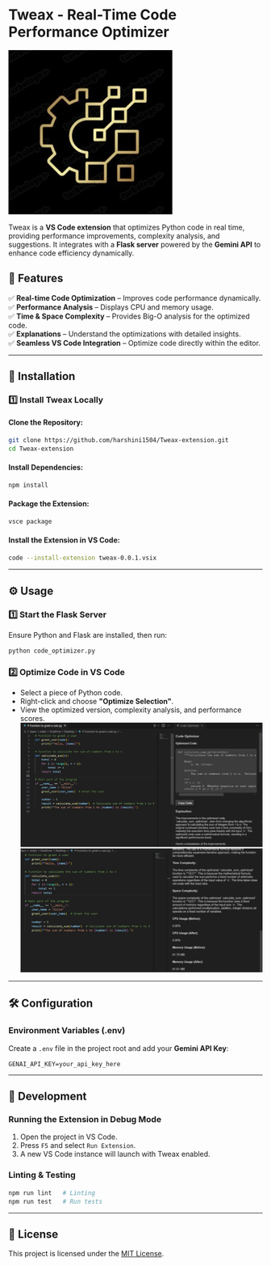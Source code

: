 # Tweax - Real-Time Code Performance Optimizer

![Tweax Logo](./icon.jpg)

Tweax is a **VS Code extension** that optimizes Python code in real time, providing performance improvements, complexity analysis, and suggestions. It integrates with a **Flask server** powered by the **Gemini API** to enhance code efficiency dynamically.

## 🚀 Features

✅ **Real-time Code Optimization** – Improves code performance dynamically.  
✅ **Performance Analysis** – Displays CPU and memory usage.  
✅ **Time & Space Complexity** – Provides Big-O analysis for the optimized code.  
✅ **Explanations** – Understand the optimizations with detailed insights.  
✅ **Seamless VS Code Integration** – Optimize code directly within the editor.

---

## 📌 Installation

### 1️⃣ Install Tweax Locally

#### **Clone the Repository:**
```sh
git clone https://github.com/harshini1504/Tweax-extension.git
cd Tweax-extension

```

#### **Install Dependencies:**
```sh
npm install
```

#### **Package the Extension:**
```sh
vsce package
```

#### **Install the Extension in VS Code:**
```sh
code --install-extension tweax-0.0.1.vsix
```

---

## ⚙️ Usage

### **1️⃣ Start the Flask Server**
Ensure Python and Flask are installed, then run:
```sh
python code_optimizer.py
```

### **2️⃣ Optimize Code in VS Code**
- Select a piece of Python code.
- Right-click and choose **"Optimize Selection"**.
- View the optimized version, complexity analysis, and performance scores.
![sidebar screenshot](./sidebar.jpg)
![sidebar screenshot](./sidebar2.jpg)
---

## 🛠 Configuration

### **Environment Variables (.env)**
Create a `.env` file in the project root and add your **Gemini API Key**:
```
GENAI_API_KEY=your_api_key_here
```

---

## 🔧 Development

### **Running the Extension in Debug Mode**
1. Open the project in VS Code.
2. Press `F5` and select `Run Extension`.
3. A new VS Code instance will launch with Tweax enabled.

### **Linting & Testing**
```sh
npm run lint   # Linting
npm run test   # Run tests
```

---

## 📜 License
This project is licensed under the [MIT License](LICENSE).


